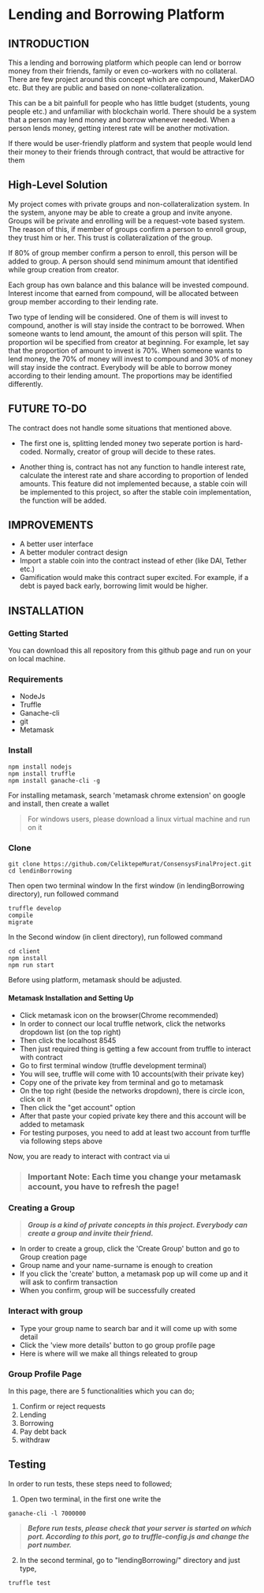 # Lending and Borrowing Platform

## INTRODUCTION
This a lending and borrowing platform which people can lend or borrow money from their friends, family or even co-workers with no collateral. 
There are few project around this concept which are compound, MakerDAO etc. But they are public and based on none-collateralization.

This can be a bit painfull for people who has little budget (students, young people etc.) and unfamiliar with blockchain world. There should be a system that a person may lend money and borrow whenever needed. When a person lends money, getting interest rate will be another motivation. 

If there would be user-friendly platform and system that people would lend their money to their friends through contract, that would be attractive for them

## High-Level Solution
My project comes with private groups and non-collateralization system. In the system, anyone may be able to create a group and invite anyone. Groups will be private and enrolling will be a request-vote based system. The reason of this, if member of groups confirm a person to enroll group, they trust him or her. This trust is collateralization of the group.

If 80% of group member confirm a person to enroll, this person will be added to group. A person should send minimum amount that identified while group creation from creator. 

Each group has own balance and this balance will be invested compound. Interest income that earned from compound, will be allocated between group member according to their lending rate. 

Two type of lending will be considered. One of them is will invest to compound, another is will stay inside the contract to be borrowed. When someone wants to lend amount, the amount of this person will split. The proportion wil be specified from creator at beginning. For example, let say that the proportion of amount to invest is 70%. When someone wants to lend money, the 70% of money will invest to compound and 30% of money will stay inside the contract. 
Everybody will be able to borrow money according to their lending amount. The proportions may be identified differently.

## FUTURE TO-DO
The contract does not handle some situations that mentioned above.
- The first one is, splitting lended money two seperate portion is hard-coded. Normally, creator of group will decide to these rates.

- Another thing is, contract has not any function to handle interest rate, calculate the interest rate and share according to proportion of lended amounts. This feature did not implemented because, a stable coin will be implemented to this project, so after the stable coin implementation, the function will be added.

## IMPROVEMENTS
- A better user interface
- A better moduler contract design
- Import a stable coin into the contract instead of ether (like DAI, Tether etc.)
- Gamification would make this contract super excited. For example, if a debt is payed back early, borrowing limit would be higher.



## INSTALLATION

### Getting Started
You can download this all repository from this github page and run on your on local machine. 

### Requirements
- NodeJs
- Truffle
- Ganache-cli
- git
- Metamask

### Install
```
npm install nodejs
npm install truffle
npm install ganache-cli -g
```
For installing metamask, search 'metamask chrome extension' on google and install, then create a wallet

> For windows users, please download a linux virtual machine and run on it

### Clone
```
git clone https://github.com/CeliktepeMurat/ConsensysFinalProject.git
cd lendinBorrowing
```

Then open two terminal window
In the first window (in lendingBorrowing directory), run followed command
```
truffle develop
compile
migrate
```
In the Second window (in client directory), run followed command
```
cd client
npm install
npm run start
```
Before using platform, metamask should be adjusted. 
#### Metamask Installation and Setting Up
- Click metamask icon on the browser(Chrome recommended)
- In order to connect our local truffle network, click the networks dropdown list (on the top right)
- Then click the localhost 8545
- Then just required thing is getting a few account from truffle to interact with contract
- Go to first terminal window (truffle development terminal)
- You will see, truffle will come with 10 accounts(with their private key)
- Copy one of the private key from terminal and go to metamask
- On the top right (beside the networks dropdown), there is circle icon, click on it
- Then click the "get account" option
- After that paste your copied private key there and this account will be added to metamask
- For testing purposes, you need to add at least two account from turffle via following steps above


Now, you are ready to interact with contract via ui


> ### **Important Note: Each time you change your metamask account, you have to refresh the page!**


### Creating a Group

> ***Group is a kind of private concepts in this project. Everybody can create a group and invite their friend.*** 

- In order to create a group, click the 'Create Group' button and go to Group creation page
- Group name and your name-surname is enough to creation
- If you click the 'create' button, a metamask pop up will come up and it will ask to confirm transaction
- When you confirm, group will be successfully created

### Interact with group 
- Type your group name to search bar and it will come up with some detail
- Click the 'view more details' button to go group profile page
- Here is where will we make all things releated to group

### Group Profile Page
In this page, there are 5 functionalities which you can do;
1. Confirm or reject requests
2. Lending
3. Borrowing
4. Pay debt back
5. withdraw


## Testing
In order to run tests, these steps need to followed;

1. Open two terminal, in the first one write the
```
ganache-cli -l 7000000
```
> ***Before run tests, please check that your server is started on which port. According to this port, go to truffle-config.js and change the port number.***

2. In the second terminal, go to "lendingBorrowing/" directory and just type,
```
truffle test
```


